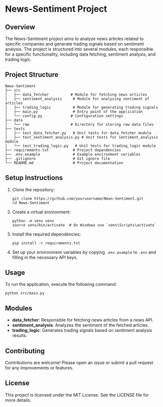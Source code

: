 # News-Sentiment Project

## Overview
The News-Sentiment project aims to analyze news articles related to specific companies and generate trading signals based on sentiment analysis. The project is structured into several modules, each responsible for a specific functionality, including data fetching, sentiment analysis, and trading logic.

## Project Structure
```
News-Sentiment
├── src
│   ├── data_fetcher          # Module for fetching news articles
│   ├── sentiment_analysis     # Module for analyzing sentiment of articles
│   ├── trading_logic          # Module for generating trading signals
│   ├── main.py                # Entry point of the application
│   └── config.py             # Configuration settings
├── data
│   └── raw                   # Directory for storing raw data files
├── tests
│   ├── test_data_fetcher.py   # Unit tests for data_fetcher module
│   ├── test_sentiment_analysis.py # Unit tests for sentiment_analysis module
│   └── test_trading_logic.py   # Unit tests for trading_logic module
├── requirements.txt           # Project dependencies
├── .env.example               # Example environment variables
├── .gitignore                 # Git ignore file
└── README.md                  # Project documentation
```

## Setup Instructions
1. Clone the repository:
   ```
   git clone https://github.com/yourusername/News-Sentiment.git
   cd News-Sentiment
   ```

2. Create a virtual environment:
   ```
   python -m venv venv
   source venv/bin/activate  # On Windows use `venv\Scripts\activate`
   ```

3. Install the required dependencies:
   ```
   pip install -r requirements.txt
   ```

4. Set up your environment variables by copying `.env.example` to `.env` and filling in the necessary API keys.

## Usage
To run the application, execute the following command:
```
python src/main.py
```

## Modules
- **data_fetcher**: Responsible for fetching news articles from a news API.
- **sentiment_analysis**: Analyzes the sentiment of the fetched articles.
- **trading_logic**: Generates trading signals based on sentiment analysis results.

## Contributing
Contributions are welcome! Please open an issue or submit a pull request for any improvements or features.

## License
This project is licensed under the MIT License. See the LICENSE file for more details.